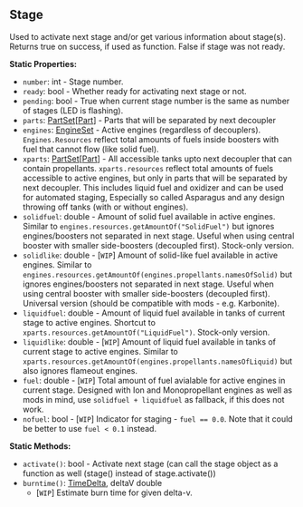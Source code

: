 ## Stage

Used to activate next stage and/or get various information about stage(s). Returns true on success, if used as function. False if stage was not ready.


**Static Properties:**
- `number`: int - Stage number.
- `ready`: bool - Whether ready for activating next stage or not.
- `pending`: bool - True when current stage number is the same as number of stages (LED is flashing).
- `parts`: [PartSet](../Parts/PartSet.1.md)\[[Part](../Parts/PartBase.md)\] - Parts that will be separated by next decoupler
- `engines`: [EngineSet](../Parts/EngineSet.md) - Active engines (regardless of decouplers). `Engines.Resources` reflect total amounts of fuels inside boosters with fuel that cannot flow (like solid fuel).
- `xparts`: [PartSet](../Parts/PartSet.1.md)\[[Part](../Parts/PartBase.md)\] - All accessible tanks upto next decoupler that can contain propellants. `xparts.resources` reflect total amounts of fuels accessible to active engines, but only in parts that will be separated by next decoupler. This includes liquid fuel and oxidizer and can be used for automated staging, Especially so called Asparagus and any design throwing off tanks (with or without engines).
- `solidfuel`: double - Amount of solid fuel available in active engines. Similar to `engines.resources.getAmountOf("SolidFuel")` but ignores engines/boosters not separated in next stage. Useful when using central booster with smaller side-boosters (decoupled first). Stock-only version.
- `solidlike`: double - \[`WIP`\] Amount of solid-like fuel available in active engines. Similar to `engines.resources.getAmountOf(engines.propellants.namesOfSolid)` but ignores engines/boosters not separated in next stage. Useful when using central booster with smaller side-boosters (decoupled first). Universal version (should be compatible with mods - e.g. Karbonite).
- `liquidfuel`: double - Amount of liquid fuel available in tanks of current stage to active engines. Shortcut to `xparts.resources.getAmountOf("LiquidFuel")`. Stock-only version.
- `liquidlike`: double - \[`WIP`\] Amount of liquid fuel available in tanks of current stage to active engines. Similar to `xparts.resources.getAmountOf(engines.propellants.namesOfLiquid)` but also ignores flameout engines.
- `fuel`: double - \[`WIP`\] Total amount of fuel avialable for active engines in current stage. Designed with Ion and Monopropellant engines as well as mods in mind, use `solidfuel + liquidfuel` as fallback, if this does not work.
- `nofuel`: bool - \[`WIP`\] Indicator for staging - `fuel == 0.0`. Note that it could be better to use `fuel < 0.1` instead.

**Static Methods:**
- `activate()`: bool - Activate next stage (can call the stage object as a function as well (stage() instead of stage.activate())
- `burntime()`: [TimeDelta](TimeDelta.md), deltaV double
  - \[`WIP`\] Estimate burn time for given delta-v.
